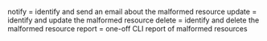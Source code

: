 notify = identify and send an email about the malformed resource
update = identify and update the malformed resource
delete = identify and delete the malformed resource
report = one-off CLI report of malformed resources